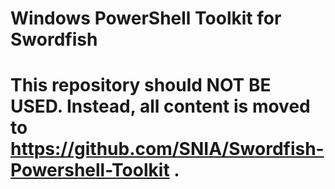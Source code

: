 # Windows PowerShell Toolkit for Swordfish
# This repository should NOT BE USED. Instead, all content is moved to https://github.com/SNIA/Swordfish-Powershell-Toolkit . 

